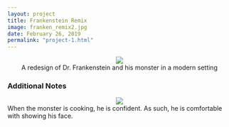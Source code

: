 ```yaml
---
layout: project
title: Frankenstein Remix
image: franken_remix2.jpg
date: February 26, 2019
permalink: "project-1.html"
---
```

<center><img src="{{ site.baseurl }}/files/pics/{{ page.image }}" style="max-width:80%"></center>
<center>A redesign of Dr. Frankenstein and his monster in a modern setting</center>

### Additional Notes
<center><img src="{{ site.baseurl }}/files/pics/franken_remix2_note.jpg" style="max-width:40%"></center>
When the monster is cooking, he is confident. As such, he is comfortable with showing his face.

<!-- Intermodal Navigation -->
<br>
<center>
  <table align>
    <thead>
      <tr>  
        <a href="{{site.baseurl}}/project-2.html"><i class="fas fa-chevron-circle-right fa-3x"></i></a>
      </tr>
    </thead>
  </table>
</center>

